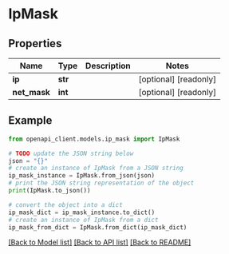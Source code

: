 # IpMask


## Properties

Name | Type | Description | Notes
------------ | ------------- | ------------- | -------------
**ip** | **str** |  | [optional] [readonly] 
**net_mask** | **int** |  | [optional] [readonly] 

## Example

```python
from openapi_client.models.ip_mask import IpMask

# TODO update the JSON string below
json = "{}"
# create an instance of IpMask from a JSON string
ip_mask_instance = IpMask.from_json(json)
# print the JSON string representation of the object
print(IpMask.to_json())

# convert the object into a dict
ip_mask_dict = ip_mask_instance.to_dict()
# create an instance of IpMask from a dict
ip_mask_from_dict = IpMask.from_dict(ip_mask_dict)
```
[[Back to Model list]](../README.md#documentation-for-models) [[Back to API list]](../README.md#documentation-for-api-endpoints) [[Back to README]](../README.md)


